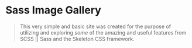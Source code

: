 # Sass Image Gallery

> This very simple and basic site was created for the purpose of utilizing and exploring *some* of the amazing and useful features from SCSS || Sass and the Skeleton CSS framework.

